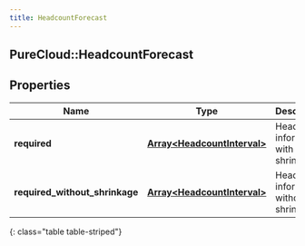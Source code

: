 ```yaml
---
title: HeadcountForecast
---
```

## PureCloud::HeadcountForecast

## Properties

|Name | Type | Description | Notes|
|------------ | ------------- | ------------- | -------------|
| **required** | [**Array&lt;HeadcountInterval&gt;**](HeadcountInterval.html) | Headcount information with shrinkage | |
| **required_without_shrinkage** | [**Array&lt;HeadcountInterval&gt;**](HeadcountInterval.html) | Headcount information without shrinkage | |
{: class="table table-striped"}


